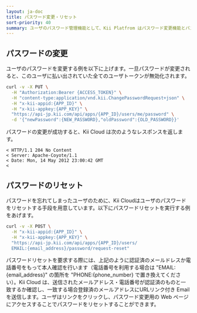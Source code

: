 ```yaml
---
layout: ja-doc
title: パスワード変更・リセット
sort-priority: 40
summary: ユーザのパスワード管理機能として、Kii Platfrom はパスワード変更機能とパスワードリセット機能を提供しています。
---
```

## パスワードの変更

ユーザのパスワードを変更する例を以下に上げます。一旦パスワードが変更されると、このユーザに払い出されていた全てのユーザトークンが無効化されます。

```sh
curl -v -X PUT \
  -H "Authorization:Bearer {ACCESS_TOKEN}" \
  -H "content-type:application/vnd.kii.ChangePasswordRequest+json" \
  -H "x-kii-appid:{APP_ID}" \
  -H "x-kii-appkey:{APP_KEY}" \
  "https://api-jp.kii.com/api/apps/{APP_ID}/users/me/password" \
  -d '{"newPassword":{NEW_PASSWORD},"oldPassword":{OLD_PASSWORD}}'
```

パスワードの変更が成功すると、Kii Cloud は次のようなレスポンスを返します。

```
< HTTP/1.1 204 No Content
< Server: Apache-Coyote/1.1
< Date: Mon, 14 May 2012 23:00:42 GMT
<
```

## パスワードのリセット

パスワードを忘れてしまったユーザのために、Kii Cloudはユーザのパスワードをリセットする手段を用意しています。以下にパスワードリセットを実行する例をあげます。

```sh
curl -v -X POST \
  -H "x-kii-appid:{APP_ID}" \
  -H "x-kii-appkey:{APP_KEY}" \
  "https://api-jp.kii.com/api/apps/{APP_ID}/users/
  EMAIL:{email_address}/password/request-reset"
```

パスワードリセットを要求する際には、上記のように認証済のメールドレスか電話番号をもって本人確認を行います（電話番号を利用する場合は "EMAIL:{email\_address}" の箇所を "PHONE:{phone\_number} で置き換えてください）。Kii Cloud は、送信されたメールアドレス・電話番号が認証済のものと一致するか確認し、一致する場合登録済のメールアドレスにURLリンク付き Email を送信します。ユーザはリンクをクリックし、パスワード変更用の Web ページにアクセスすることでパスワードをリセットすることができます。
